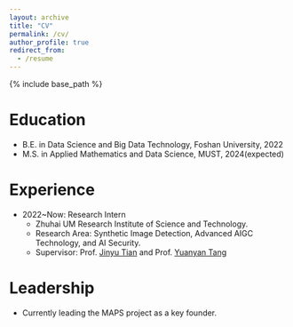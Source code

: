 ```yaml
---
layout: archive
title: "CV"
permalink: /cv/
author_profile: true
redirect_from:
  - /resume
---
```


{% include base_path %}

Education
======
* B.E. in Data Science and Big Data Technology, Foshan University, 2022
* M.S. in Applied Mathematics and Data Science, MUST, 2024(expected)

Experience
======
* 2022~Now: Research Intern
  * Zhuhai UM Research Institute of Science and  Technology.
  * Research Area: Synthetic Image Detection, Advanced AIGC Technology, and AI Security.
  * Supervisor: Prof. [Jinyu Tian](https://www.must.edu.mo/scse/staff/tianjinyu) and Prof. [Yuanyan Tang](https://www.fst.um.edu.mo/personal/yytang/)

Leadership
======
* Currently leading the MAPS project as a key founder.
